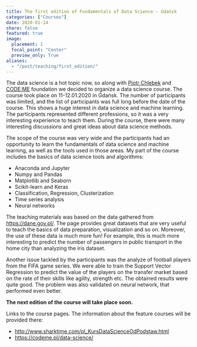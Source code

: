 ```yaml
---
title: The first edition of Fundamentals of Data Science - Gdańsk
categories: ["Courses"]
date: 2020-01-14
share: false
featured: true
image:
  placement: 1
  focal_point: "Center"
  preview_only: True
aliases:
  - "/post/teaching/first_edition/"
---
```


The data science is a hot topic now, so along with [Piotr Chlebek](http://sharktime.com/en_About.html) and [CODE:ME](https://codeme.pl/) foundation we decided to organize a data science course. The course took place on 11-12.01.2020 in Gdańsk. The number of participants was limited, and the list of participants was full long before the date of the course. This shows a huge interest in data science and machine learning. The participants represented different professions, so it was a very interesting experience to teach them. During the course, there were many interesting discussions and great ideas about data science methods.

The scope of the course was very wide and the participants had an opportunity to learn the fundamentals of data science and machine learning, as well as the tools used in those areas.
My part of the course includes the basics of data science tools and algorithms:
- Anaconda and Jupyter
- Numpy and Pandas
- Matplotlib and Seaborn
- Scikit-learn and Keras
- Classification, Regression, Clusterization
- Time series analysis
- Neural networks

The teaching materials was based on the data gathered from https://dane.gov.pl/. The page provides great datasets that are very useful to teach the basics of data preparation, visualization and so on. Moreover, the use of these data is much more fun! For example, this is much more interesting to predict the number of passengers in public transport in the home city than analyzing the iris dataset.

Another issue tackled by the participants was the analyze of football players from the FIFA game series. We were able to train the Support Vector Regression to predict the value of the players on the transfer market based on the rate of their skills like agility, strength etc. The obtained results were quite good. The problem was also validated on neural network, that performed even better.

**The next edition of the course will take place soon.**

Links to the course pages. The information about the feature courses will be provided there:
- http://www.sharktime.com/pl_KursDataScienceOdPodstaw.html
- https://codeme.pl/data-science/

